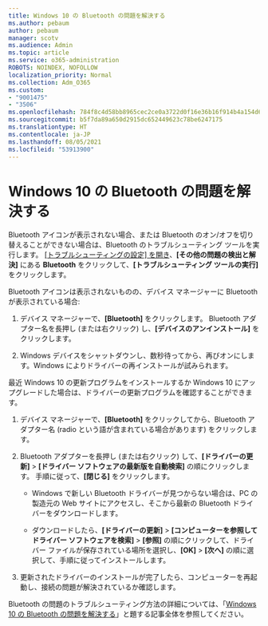 ```yaml
---
title: Windows 10 の Bluetooth の問題を解決する
ms.author: pebaum
author: pebaum
manager: scotv
ms.audience: Admin
ms.topic: article
ms.service: o365-administration
ROBOTS: NOINDEX, NOFOLLOW
localization_priority: Normal
ms.collection: Adm_O365
ms.custom:
- "9001475"
- "3506"
ms.openlocfilehash: 784f8c4d58bb8965cec2ce0a3722d0f16e36b16f914b4a154d6f6da58af9dc28
ms.sourcegitcommit: b5f7da89a650d2915dc652449623c78be6247175
ms.translationtype: HT
ms.contentlocale: ja-JP
ms.lasthandoff: 08/05/2021
ms.locfileid: "53913900"
---
```

# <a name="fix-bluetooth-problems-in-windows-10"></a>Windows 10 の Bluetooth の問題を解決する

Bluetooth アイコンが表示されない場合、または Bluetooth のオン/オフを切り替えることができない場合は、Bluetooth のトラブルシューティング ツールを実行します。 [[トラブルシューティングの設定] を開き](ms-settings:troubleshoot)、**[その他の問題の検出と解決]** にある **Bluetooth** をクリックして、**[トラブルシューティング ツールの実行]** をクリックします。

Bluetooth アイコンは表示されないものの、デバイス マネージャーに Bluetooth が表示されている場合:

1. デバイス マネージャーで、**[Bluetooth]** をクリックします。 Bluetooth アダプター名を長押し (または右クリック) し、**[デバイスのアンインストール]** をクリックします。

2. Windows デバイスをシャットダウンし、数秒待ってから、再びオンにします。Windows によりドライバーの再インストールが試みられます。

最近 Windows 10 の更新プログラムをインストールするか Windows 10 にアップグレードした場合は、ドライバーの更新プログラムを確認することができます。

1. デバイス マネージャーで、**[Bluetooth]** をクリックしてから、Bluetooth アダプター名 (radio という語が含まれている場合があります) をクリックします。

2. Bluetooth アダプターを長押し (または右クリック) して、**[ドライバーの更新]** > **[ドライバー ソフトウェアの最新版を自動検索]** の順にクリックします。 手順に従って、**[閉じる]** をクリックします。

      - Windows で新しい Bluetooth ドライバーが見つからない場合は、PC の製造元の Web サイトにアクセスし、そこから最新の Bluetooth ドライバーをダウンロードします。

    - ダウンロードしたら、**[ドライバーの更新]** > **[コンピューターを参照してドライバー ソフトウェアを検索]** > **[参照]** の順にクリックして、ドライバー ファイルが保存されている場所を選択し、**[OK]** > **[次へ]** の順に選択して、手順に従ってインストールします。

3. 更新されたドライバーのインストールが完了したら、コンピューターを再起動し、接続の問題が解決されているか確認します。

Bluetooth の問題のトラブルシューティング方法の詳細については、「[Windows 10 の Bluetooth の問題を解決する](https://support.microsoft.com/help/14169/windows-10-fix-bluetooth-problems)」と題する記事全体を参照してください。
